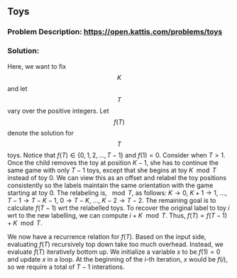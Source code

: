 

## Toys

### Problem Description: https://open.kattis.com/problems/toys


### Solution:

Here, we want to fix $$K$$ and let $$T$$ vary over the positive integers.
Let $$f(T)$$ denote the solution for $$T$$ toys.
Notice that $f(T)\in \{0,1,2,...,T-1\}$ and $f(1)=0$.
Consider when $T>1$. Once the child removes the toy at position $K-1$, 
she has to continue the same game with only $T-1$ toys, except that she begins at toy $K \mod T$ instead of toy 0.
We can view this as an offset and relabel the toy positions consistently so the labels maintain the same orientation with the game starting at toy 0.
The relabeling is, $\mod T$, as follows: $K\to 0$, $K+1\to 1$, ..., $T-1 \to T-K-1$, $0 \to T-K$, ..., $K-2 \to T-2$.
The remaining goal is to calculate $f(T-1)$ wrt the relabelled toys. To recover the original label to toy $i$ wrt to the new labelling, we can compute 
$i+K \mod T$. 
Thus, $f(T)=f(T-1)+K \mod T$.

We now have a recurrence relation for $f(T)$. Based on the input side, evaluating $f(T)$ recursively top down take too much overhead.
Instead, we evaluate $f(T)$ iteratively bottom up. We initialize a variable $x$ to be $f(1)=0$ and update $x$ in a loop. At the beginning of the $i$-th iteration,
$x$ would be $f(i)$, so we require a total of $T-1$ interations.

